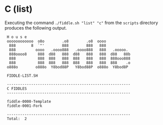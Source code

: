 C (list)
======

Executing the command `./fiddle.sh "list" "c"` from the `scripts` directory produces the following output.


     H o u s e
     oooooooooooo  o8o        .o8        .o8  oooo
      888       8  `"'        888        888   888
      888         oooo   .oooo888   .oooo888   888   .ooooo.
      888oooo8     888  d88   888  d88   888   888  d88   88b
      888          888  888   888  888   888   888  888ooo888
      888          888  888   888  888   888   888  888    .o
     o888o        o888o  Y8bod88P   Y8bod88P  o888o  Y8bod8P
     
     FIDDLE-LIST.SH
     
     --------------------------------------------------------
     C FIDDLES
     --------------------------------------------------------
     
     fiddle-0000-Template
     fiddle-0001-Fork
     
     --------------------------------------------------------
     Total:  2

